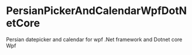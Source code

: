 # PersianPickerAndCalendarWpfDotNetCore
Persian datepicker and calendar for wpf .Net framework and Dotnet core Wpf



